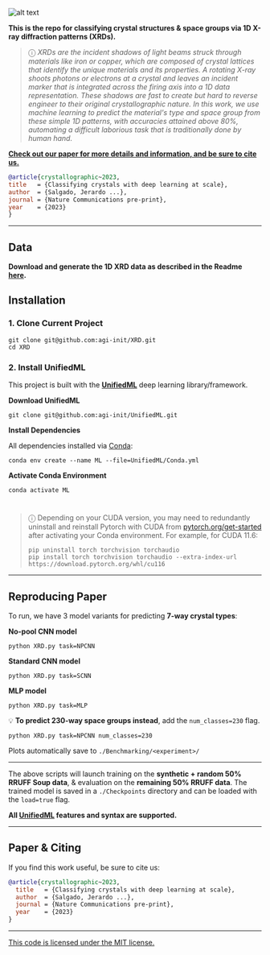 ![alt text](https://i.imgur.com/ex7bPB0.png)

**This is the repo for classifying crystal structures & space groups via 1D X-ray diffraction patterns (XRDs).**

> &#9432; *XRDs are the incident shadows of light beams struck through materials like iron or copper, which are composed of crystal lattices that identify the unique materials and its properties. A rotating X-ray shoots photons or electrons at a crystal and leaves an incident marker that is integrated across the firing axis into a 1D data representation. These shadows are fast to create but hard to reverse engineer to their original crystallographic nature. In this work, we use machine learning to predict the material's type and space group from these simple 1D patterns, with accuracies attained above 80%, automating a difficult laborious task that is traditionally done by human hand.*

**[Check out our paper for more details and information, and be sure to cite us.]()**
 
```bibtex
@article{crystallographic~2023,
title   = {Classifying crystals with deep learning at scale},
author  = {Salgado, Jerardo ...},
journal = {Nature Communications pre-print},
year    = {2023}
}
```

---

## Data

**Download and generate the 1D XRD data as described in the Readme [here](Datasets/Generated).**

## Installation

### 1. Clone Current Project

```console
git clone git@github.com:agi-init/XRD.git
cd XRD
```

### 2. Install UnifiedML

This project is built with the **[UnifiedML](https://github.com/AGI-init/UnifiedML)** deep learning library/framework.

**Download UnifiedML**

```console
git clone git@github.com:agi-init/UnifiedML.git
```

**Install Dependencies**

All dependencies installed via [Conda](https://docs.conda.io/en/latest/miniconda.html):

```console
conda env create --name ML --file=UnifiedML/Conda.yml
```

**Activate Conda Environment**

```console
conda activate ML
```

#

> &#9432; Depending on your CUDA version, you may need to redundantly uninstall and reinstall Pytorch with CUDA from [pytorch.org/get-started](https://pytorch.org/get-started/locally/) after activating your Conda environment. For example, for CUDA 11.6:
> ```console
> pip uninstall torch torchvision torchaudio
> pip install torch torchvision torchaudio --extra-index-url https://download.pytorch.org/whl/cu116
> ```

---

## Reproducing Paper

To run, we have 3 model variants for predicting **7-way crystal types**:

**No-pool CNN model**

```console
python XRD.py task=NPCNN
```

**Standard CNN model**

```console
python XRD.py task=SCNN
```

**MLP model**

```console
python XRD.py task=MLP
```

:bulb: **To predict 230-way space groups instead**, add the ```num_classes=230``` flag.

```console
python XRD.py task=NPCNN num_classes=230
```

Plots automatically save to ```./Benchmarking/<experiment>/```

---

The above scripts will launch training on the **synthetic + random 50% RRUFF Soup data**, & evaluation on the **remaining 50% RRUFF data**. The trained model is saved in a ```./Checkpoints``` directory and can be loaded with the ```load=true``` flag.

**All [UnifiedML](https://github.com/AGI-init/UnifiedML) features and syntax are supported.**

---

## Paper & Citing

If you find this work useful, be sure to cite us:

```bibtex
@article{crystallographic~2023,
  title   = {Classifying crystals with deep learning at scale},
  author  = {Salgado, Jerardo ...},
  journal = {Nature Communications pre-print},
  year    = {2023}
}
```

---

[This code is licensed under the MIT license.](MIT_LICENSE)